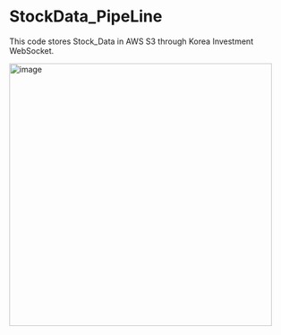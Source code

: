 # StockData_PipeLine
This code stores Stock_Data in AWS S3 through Korea Investment WebSocket.

<img width="469" alt="image" src="https://github.com/user-attachments/assets/bc5feb1a-a459-4305-98d4-b3dd79593ef1" />
